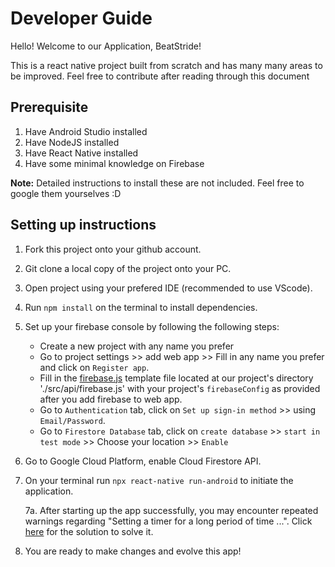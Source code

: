 # Developer Guide
Hello! Welcome to our Application, BeatStride!

This is a react native project built from scratch and has many many areas to be improved. Feel free to contribute after reading through this document

## Prerequisite

1. Have Android Studio installed
2. Have NodeJS installed
3. Have React Native installed
4. Have some minimal knowledge on Firebase

**Note:** Detailed instructions to install these are not included. Feel free to google them yourselves :D

## Setting up instructions

1. Fork this project onto your github account.

2. Git clone a local copy of the project onto your PC.

3. Open project using your prefered IDE (recommended to use VScode).

4. Run ``npm install`` on the terminal to install dependencies.

5. Set up your firebase console by following the following steps:
    * Create a new project with any name you prefer
    * Go to project settings >> add web app >> Fill in any name you prefer and click on `Register app`.
    * Fill in the [firebase.js](/src/api/firebase.js) template file located at our project's directory './src/api/firebase.js' with your project's `firebaseConfig` as provided after you add firebase to web app.
    * Go to `Authentication` tab, click on `Set up sign-in method` >> using `Email/Password`.
    * Go to `Firestore Database` tab, click on `create database` >> `start in test mode` >> Choose your location >> `Enable`

6. Go to Google Cloud Platform, enable Cloud Firestore API.

7. On your terminal run ``npx react-native run-android`` to initiate the application.

      7a. After starting up the app successfully, you may encounter repeated warnings regarding "Setting a timer for a long period of time ...". Click [here](https://stackoverflow.com/a/62638536/13624758) for the solution to solve it.
    
8. You are ready to make changes and evolve this app!
